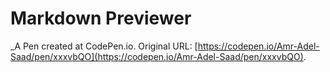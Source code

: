 # Markdown Previewer
 _A Pen created at CodePen.io. Original URL: [https://codepen.io/Amr-Adel-Saad/pen/xxxvbQO](https://codepen.io/Amr-Adel-Saad/pen/xxxvbQO).

 